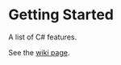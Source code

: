 # Getting Started

A list of C# features.

See the [wiki page](https://github.com/estellise-yukihime/usefulsites/wiki).
